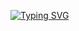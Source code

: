 <div> 

[![Typing SVG](https://readme-typing-svg.demolab.com?font=Pacifico&size=30&duration=4000&pause=1000&color=4047C3&center=%EA%B1%B0%EC%A7%93&vCenter=%EA%B1%B0%EC%A7%93&width=435&lines=Hi%F0%9F%91%8B%2C+I'm+Hoon2%F0%9F%90%B6)](https://git.io/typing-svg)

</div>
